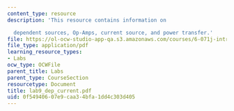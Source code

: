 ```yaml
---
content_type: resource
description: 'This resource contains information on

  dependent sources, Op-Amps, current source, and power transfer.'
file: https://ol-ocw-studio-app-qa.s3.amazonaws.com/courses/6-071j-introduction-to-electronics-signals-and-measurement-spring-2006/0f54940607e9caa34bfa1dd4c303d405_lab9_dep_current.pdf
file_type: application/pdf
learning_resource_types:
- Labs
ocw_type: OCWFile
parent_title: Labs
parent_type: CourseSection
resourcetype: Document
title: lab9_dep_current.pdf
uid: 0f549406-07e9-caa3-4bfa-1dd4c303d405
---
```

